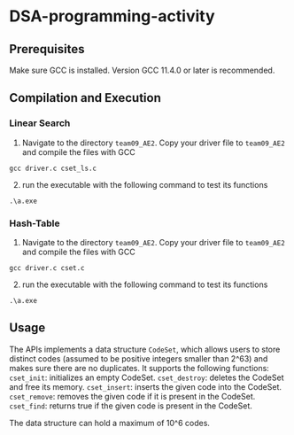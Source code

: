 # DSA-programming-activity

## Prerequisites

Make sure GCC is installed. Version GCC 11.4.0 or later is recommended.

## Compilation and Execution

### Linear Search

1. Navigate to the directory `team09_AE2`. Copy your driver file to `team09_AE2` and compile the files with GCC
```
gcc driver.c cset_ls.c
```

2. run the executable with the following command to test its functions
```
.\a.exe
```

### Hash-Table

1. Navigate to the directory `team09_AE2`. Copy your driver file to `team09_AE2` and compile the files with GCC
```
gcc driver.c cset.c
```

2. run the executable with the following command to test its functions
```
.\a.exe
```

## Usage

The APIs implements a data structure `CodeSet`, which allows users to store distinct codes (assumed to be positive integers smaller than 2^63) and makes sure there are no duplicates. It supports the following functions:
`cset_init`: initializes an empty CodeSet.
`cset_destroy`: deletes the CodeSet and free its memory.
`cset_insert`: inserts the given code into the CodeSet.
`cset_remove`: removes the given code if it is present in the CodeSet.
`cset_find`: returns true if the given code is present in the CodeSet.

The data structure can hold a maximum of 10^6 codes.
